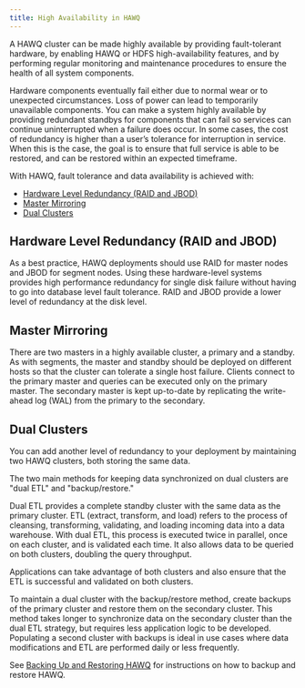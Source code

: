 ```yaml
---
title: High Availability in HAWQ
---
```


<!--
Licensed to the Apache Software Foundation (ASF) under one
or more contributor license agreements.  See the NOTICE file
distributed with this work for additional information
regarding copyright ownership.  The ASF licenses this file
to you under the Apache License, Version 2.0 (the
"License"); you may not use this file except in compliance
with the License.  You may obtain a copy of the License at

  http://www.apache.org/licenses/LICENSE-2.0

Unless required by applicable law or agreed to in writing,
software distributed under the License is distributed on an
"AS IS" BASIS, WITHOUT WARRANTIES OR CONDITIONS OF ANY
KIND, either express or implied.  See the License for the
specific language governing permissions and limitations
under the License.
-->

A HAWQ cluster can be made highly available by providing fault-tolerant hardware, by enabling HAWQ or HDFS high-availability features, and by performing regular monitoring and maintenance procedures to ensure the health of all system components.

Hardware components eventually fail either due to normal wear or to unexpected circumstances. Loss of power can lead to temporarily unavailable components. You can make a system highly available by providing redundant standbys for components that can fail so services can continue uninterrupted when a failure does occur. In some cases, the cost of redundancy is higher than a user’s tolerance for interruption in service. When this is the case, the goal is to ensure that full service is able to be restored, and can be restored within an expected timeframe.

With HAWQ, fault tolerance and data availability is achieved with:

* [Hardware Level Redundancy (RAID and JBOD)](#ha_raid)
* [Master Mirroring](#ha_master_mirroring)
* [Dual Clusters](#ha_dual_clusters)

## Hardware Level Redundancy (RAID and JBOD) <a id="ha_raid"></a>

As a best practice, HAWQ deployments should use RAID for master nodes and JBOD for segment nodes. Using these hardware-level systems provides high performance redundancy for single disk failure without having to go into database level fault tolerance. RAID and JBOD provide a lower level of redundancy at the disk level.

## Master Mirroring <a id="ha_master_mirroring"></a>

There are two masters in a highly available cluster, a primary and a standby. As with segments, the master and standby should be deployed on different hosts so that the cluster can tolerate a single host failure. Clients connect to the primary master and queries can be executed only on the primary master. The secondary master is kept up-to-date by replicating the write-ahead log (WAL) from the primary to the secondary.

## Dual Clusters <a id="ha_dual_clusters"></a>

You can add another level of redundancy to your deployment by maintaining two HAWQ clusters, both storing the same data.

The two main methods for keeping data synchronized on dual clusters are "dual ETL" and "backup/restore."

Dual ETL provides a complete standby cluster with the same data as the primary cluster. ETL (extract, transform, and load) refers to the process of cleansing, transforming, validating, and loading incoming data into a data warehouse. With dual ETL, this process is executed twice in parallel, once on each cluster, and is validated each time. It also allows data to be queried on both clusters, doubling the query throughput.

Applications can take advantage of both clusters and also ensure that the ETL is successful and validated on both clusters.

To maintain a dual cluster with the backup/restore method, create backups of the primary cluster and restore them on the secondary cluster. This method takes longer to synchronize data on the secondary cluster than the dual ETL strategy, but requires less application logic to be developed. Populating a second cluster with backups is ideal in use cases where data modifications and ETL are performed daily or less frequently.

See [Backing Up and Restoring HAWQ](BackingUpandRestoringHAWQDatabases.html) for instructions on how to backup and restore HAWQ.


